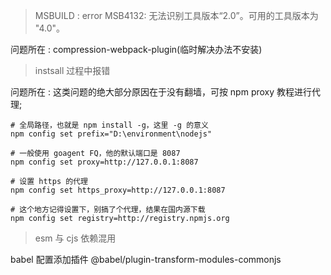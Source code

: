 > MSBUILD : error MSB4132: 无法识别工具版本“2.0”。可用的工具版本为 "4.0"。

问题所在 : compression-webpack-plugin(临时解决办法不安装)

> instsall 过程中报错

问题所在 : 这类问题的绝大部分原因在于没有翻墙，可按 npm proxy 教程进行代理;

```
# 全局路径，也就是 npm install -g，这里 -g 的意义
npm config set prefix="D:\environment\nodejs"

# 一般使用 goagent FQ，他的默认端口是 8087
npm config set proxy=http://127.0.0.1:8087

# 设置 https 的代理
npm config set https_proxy=http://127.0.0.1:8087

# 这个地方记得设置下，别搞了个代理，结果在国内源下载
npm config set registry=http://registry.npmjs.org
```

> esm 与 cjs 依赖混用

babel 配置添加插件 @babel/plugin-transform-modules-commonjs
